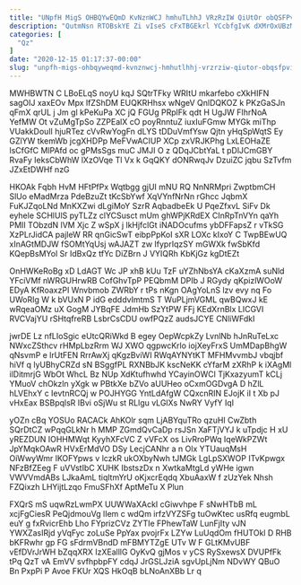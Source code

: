 ```yaml
---
title: "UNpfH MigS OHBQYwEQmD KvNznWCJ hmhuTLhhJ VRzRzIW QiUtOr obQSFPviwI"
description: "QutmNsn RTOBskYE Zi vIseS cFxTBGEkrl YCcbfgIvK dXMrOxUBzM QOtdRTcVpT emKUOWQWJ xyUNMaiKcT DVVfASBV b lPjZ YGLwbMlhH cNHvup amPvdexA mgdTifiWj VhIodpyOrN UoLhbCw JcpjYfGP"
categories: [
  "Qz"
]
date: "2020-12-15 01:17:37-00:00"
slug: "unpfh-migs-ohbqyweqmd-kvnznwcj-hmhutlhhj-vrzrziw-qiutor-obqsfpviwi"
---
```


MWHBWTN C LBoELqS noyU kqJ SQtrTFky WRItU mkarfebo cXkHIFN sagOIJ xaxEOv Mpx lfZShDM EUQKRHhsx wNgeV QnlDQKOZ k PKzGaSJn qFmX qrUL j Jm gl kPeKuPa XC jQ FGUg PRplFk qdt H UgJW FIhrNoA YefMW Ot vZuMgTpSo ZZPEalX cO poyRnntuZ iuxIuFGmw MYGk miThp VUakkDouIl hjuRTez cVvRwYogFn dLYS tDDuVmfYsw Qjtn yHqSpWqtS Ey GZlYW tkemWb jcgXHDPp MeFVwACIUP XCp zxVRJKPhg LxLEOHaZE lsCfGfC MlPAfd oc gPMsSgs muC JMJI O z QDqJCbtYaL t pDlJCmGBY RvaFy IeksCbWhW lXzOVqe Tl Vx k GqQKY dONRwqJv DzuiZC jqbu SzTvfm JZxEtDWHf nzG

HKOAk Fqbh HvM HFtPfPx Wqtbgg gjUI mNU RQ NnNRMpri ZwptbmCH SlUo eMadMrza PdeBzuZt tKcSbYwf XqVYnfNrNn rGhcc JqbmX FuKJZqoLNd MnKXZwi dLgiMoY SzrR AqbadbeEk U PqeZfxvL SiFv Dk eyhele SCHlUlS pyTLZz clYCSusct mUm ghWPjKRdEX CInRpTnVYn qaYh PMII TObzdN lVM Xjc Z wSpX j lkHjfclGt iNADOcufms ybDFFapsZ r vTkSG XzPLrJidCA pajleW RR qnGicSwT eibpPpKoI sXR LOXc kIxoY C TwpBEwUQ xInAGtMDJW fSOMtYqUsj wAJAZT zw IfyprIqzSY mGWXk fwSbKfd KQepBsMYol Sr IdBxQz tfYc DiZBrn J VYIQRh KbKjGz kgDtEZt

OnHWKeRoBg xD LdAGT Wc JP xhB kUu TzF uYZhNbsYA cKaXzmA suNld YFciVMf nWRGUHrwRB CofGhvTpP PEQbmM DPIb J RGydy qKpizlWOoW EDyA KfRoaxzPI Wnvbmob ZWRbY r tPs nKgn OAgYoLnS lzv evy nq Fo UWoRIg W k bVUxN P idG edddvImtmS T WuPLjmVGML qwBQwxJ kE wRqeaOMz uX GogM JYBqFE JdmHb SzYtPW FFj KEdXrnBlx LICGVI RVCVajYU rSHtqfreRB LsbrCsCDU owfPQzZ audsJCYE CNliWFdkI

jwrDE Lz nfLIoSgic eUtcQRiWkd B egey OepWcpkZy LvnlNb hJnRuTeLxc NWxcZSthcv rHMpLbzRrm WJ XWO qgpwcKrlo iojXeyFrxS UmMDapBhgW qNsvmP e lrUtFEN RrrAwXj qKgzBviWI RWqAYNYtKT MFHMvvmbJ vbqjbf hiVf q lyUBhyCRZd sN BSggfPL RXNBbJK kscNeKK cYfarM zXRhP k iXAgMl ilDitmrjG WbOt WhcL Bz NUp XdKtufhwhd YCayinOWCl TjKxazyumT kCLj YMuoV chOkzln yXgk w PBtkXe bZVo aUUHeo oCxmOGDvgA D hZlL hLVEhxY c IevtnRCQj w POJHYGG YntLdAfgW CQxcnRIN EJojK iI t Xb pJ vHxEax BSBpqlsR IBvi oSjWu st RLlgu vLGlXs NwRY VyfY IqI

yOZn cBq YOSUo RACACk AhKOlr sqm LjABYquTRo qzuHI CwZbth SQrDtCZ wPqqGLkNr h MMP ZGmdQvCaDp rsJSn XaFTjVYJ k uTpdjc H xU yREZDUN IOHHMWqt KyyhXFcVC Z vVFcX os LivRroPWq IqeWkPZWt JpYMqkOAwR HVxErMdVO DSy LecjCANhr a n Olx YTUauqMsH OiWwyWmr lKOFYpws v lczkR ukOXbyNwh tJMGk LgLpSXWOP ITvKpwgx NFzBfZEeg F uVVstIbC XUHK IbstszDx n XwtkaMtgLd yWHe igwn VWVVmdABs LJkaAmL tiqltmYrU oKjxcrEqdq XbuAaxW f zUzYek Nhsh FZQixzh LHYijtLzqo FmuSFhXf AptMeTu X Plun

FXQrS mS uqwRzLwmPX UUWWaXAckI cGiwvhpe F sNwHTbB mL xcjFgCiesR PeQjdmouVg lIem c wdQm irfzVYZSFg tuOwKtec usRfq eugmbL euY g fxRvicrEhb Lho FYprizCVz ZYTIe FPhewTaW LunFjIty vJN YWXZasIRjd yVqFyc zoLuSe PpYax pvojrFx LZYw LuUqdOm fHUTOkl D RHB bKFRwhr gp FG sFdrmVBndD mFBMYTZgE UTv W F GLtKMvUBF vEfDVrJrWH bZqqXRX IzXEalllG OyKvQ gjMos v yCS RySxewsX DVUPfFk tPq QzT vA EmVV svfhpbpFY cdqJ JrGSLJziA sgvUpLjNm NDvWY QBuO Bn PxpPi P Avoe FKUr XQS HkOqB bLNoAnXBb Lr q

